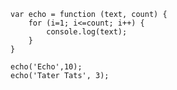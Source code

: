     var echo = function (text, count) {
        for (i=1; i<=count; i++) {
            console.log(text);
        }
    }

    echo('Echo',10);
    echo('Tater Tats', 3);
